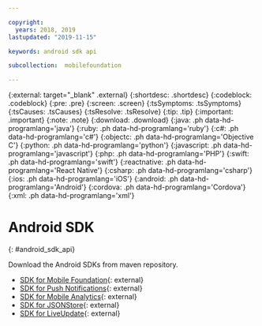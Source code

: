 ```yaml
---

copyright:
  years: 2018, 2019
lastupdated: "2019-11-15"

keywords: android sdk api

subcollection:  mobilefoundation

---
```


{:external: target="_blank" .external}
{:shortdesc: .shortdesc}
{:codeblock: .codeblock}
{:pre: .pre}
{:screen: .screen}
{:tsSymptoms: .tsSymptoms}
{:tsCauses: .tsCauses}
{:tsResolve: .tsResolve}
{:tip: .tip}
{:important: .important}
{:note: .note}
{:download: .download}
{:java: .ph data-hd-programlang='java'}
{:ruby: .ph data-hd-programlang='ruby'}
{:c#: .ph data-hd-programlang='c#'}
{:objectc: .ph data-hd-programlang='Objective C'}
{:python: .ph data-hd-programlang='python'}
{:javascript: .ph data-hd-programlang='javascript'}
{:php: .ph data-hd-programlang='PHP'}
{:swift: .ph data-hd-programlang='swift'}
{:reactnative: .ph data-hd-programlang='React Native'}
{:csharp: .ph data-hd-programlang='csharp'}
{:ios: .ph data-hd-programlang='iOS'}
{:android: .ph data-hd-programlang='Android'}
{:cordova: .ph data-hd-programlang='Cordova'}
{:xml: .ph data-hd-programlang='xml'}

#	Android SDK
{: #android_sdk_api}

Download the Android SDKs from maven repository.

* [SDK for Mobile Foundation](https://search.maven.org/search?q=a:ibmmobilefirstplatformfoundation){: external}
* [SDK for Push Notifications](https://search.maven.org/search?q=a:ibmmobilefirstplatformfoundationpush){: external}
* [SDK for Mobile Analytics](https://search.maven.org/search?q=a:ibmmobilefirstplatformfoundationanalytics){: external}
* [SDK for JSONStore](https://search.maven.org/search?q=a:ibmmobilefirstplatformfoundationjsonstore){: external}
* [SDK for LiveUpdate](https://search.maven.org/search?q=a:ibmmobilefirstplatformfoundationliveupdate){: external}
